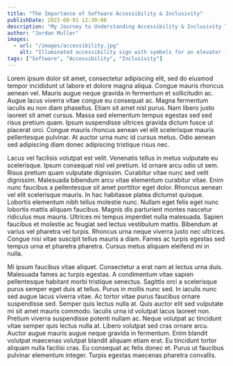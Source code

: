 ```yaml
---
title: "The Importance of Software Accessibility & Inclusivity"
publishDate: 2023-08-01 12:30:00
description: "My Journey to Understanding Accessibility & Inclusivity To Build Software for Everyone"
author: "Jordan Muller"
images:
  - url: "/images/accessibility.jpg"
    alt: "Illuminated accessibility sign with symbols for an elevator for disabled access and bicycle parking, featuring an upward arrow against a dark ceiling."
tags: ["Software", "Accessibility", "Inclusivity"]
---
```


<!-- <img src="/images/accessibility.jpg" class="container mx-auto rounded-xl"/> -->

Lorem ipsum dolor sit amet, consectetur adipiscing elit, sed do eiusmod tempor incididunt ut labore et dolore magna aliqua. Congue mauris rhoncus aenean vel. Mauris augue neque gravida in fermentum et sollicitudin ac. Augue lacus viverra vitae congue eu consequat ac. Magna fermentum iaculis eu non diam phasellus. Etiam sit amet nisl purus. Nam libero justo laoreet sit amet cursus. Massa sed elementum tempus egestas sed sed risus pretium quam. Ipsum suspendisse ultrices gravida dictum fusce ut placerat orci. Congue mauris rhoncus aenean vel elit scelerisque mauris pellentesque pulvinar. At auctor urna nunc id cursus metus. Odio aenean sed adipiscing diam donec adipiscing tristique risus nec.

Lacus vel facilisis volutpat est velit. Venenatis tellus in metus vulputate eu scelerisque. Ipsum consequat nisl vel pretium. Id ornare arcu odio ut sem. Risus pretium quam vulputate dignissim. Curabitur vitae nunc sed velit dignissim. Malesuada bibendum arcu vitae elementum curabitur vitae. Enim nunc faucibus a pellentesque sit amet porttitor eget dolor. Rhoncus aenean vel elit scelerisque mauris. In hac habitasse platea dictumst quisque. Lobortis elementum nibh tellus molestie nunc. Nullam eget felis eget nunc lobortis mattis aliquam faucibus. Magnis dis parturient montes nascetur ridiculus mus mauris. Ultrices mi tempus imperdiet nulla malesuada. Sapien faucibus et molestie ac feugiat sed lectus vestibulum mattis. Bibendum at varius vel pharetra vel turpis. Rhoncus urna neque viverra justo nec ultrices. Congue nisi vitae suscipit tellus mauris a diam. Fames ac turpis egestas sed tempus urna et pharetra pharetra. Cursus metus aliquam eleifend mi in nulla.

Mi ipsum faucibus vitae aliquet. Consectetur a erat nam at lectus urna duis. Malesuada fames ac turpis egestas. A condimentum vitae sapien pellentesque habitant morbi tristique senectus. Sagittis orci a scelerisque purus semper eget duis at tellus. Purus in mollis nunc sed. In iaculis nunc sed augue lacus viverra vitae. Ac tortor vitae purus faucibus ornare suspendisse sed. Semper quis lectus nulla at. Quis auctor elit sed vulputate mi sit amet mauris commodo. Iaculis urna id volutpat lacus laoreet non. Pretium viverra suspendisse potenti nullam ac. Neque volutpat ac tincidunt vitae semper quis lectus nulla at. Libero volutpat sed cras ornare arcu. Auctor augue mauris augue neque gravida in fermentum. Enim blandit volutpat maecenas volutpat blandit aliquam etiam erat. Eu tincidunt tortor aliquam nulla facilisi cras. Eu consequat ac felis donec et. Purus ut faucibus pulvinar elementum integer. Turpis egestas maecenas pharetra convallis.